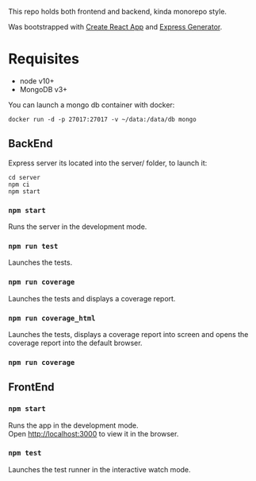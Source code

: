 
This repo holds both frontend and backend, kinda monorepo style.

Was bootstrapped with [Create React App](https://github.com/facebook/create-react-app) and [Express Generator](https://expressjs.com/es/starter/generator.html).

# Requisites

* node v10+
* MongoDB v3+

You can launch a mongo db container with docker:
```shell
docker run -d -p 27017:27017 -v ~/data:/data/db mongo
```

## BackEnd

Express server its located into the server/ folder, to launch it:

```shell
cd server
npm ci
npm start
```

### `npm start`

Runs the server in the development mode.<br />

### `npm run test`

Launches the tests.<br />

### `npm run coverage`

Launches the tests and displays a coverage report.<br />

### `npm run coverage_html`

Launches the tests, displays a coverage report into screen and opens the coverage report into the default browser.<br />


### `npm run coverage`


## FrontEnd

### `npm start`

Runs the app in the development mode.<br />
Open [http://localhost:3000](http://localhost:3000) to view it in the browser.

### `npm test`

Launches the test runner in the interactive watch mode.<br />